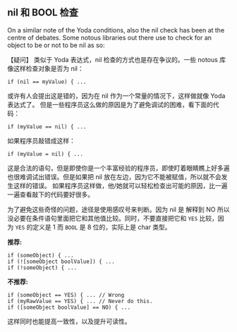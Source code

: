 ## nil 和 BOOL 检查

On a similar note of the Yoda conditions, also the nil check has been at the centre of debates. Some notous libraries out there use to check for an object to be or not to be nil as so:

【疑问】
类似于 Yoda 表达式，nil 检查的方式也是存在争议的。一些 notous 库 像这样检查对象是否为 nil：

```obj-c
if (nil == myValue) { ...
```

或许有人会提出这是错的，因为在 nil 作为一个常量的情况下，这样做就像 Yoda 表达式了。 但是一些程序员这么做的原因是为了避免调试的困难，看下面的代码：

```obj-c
if (myValue == nil) { ...
```

如果程序员敲错成这样：

```obj-c
if (myValue = nil) { ...
```


这是合法的语句，但是即使你是一个丰富经验的程序员，即使盯着眼睛瞧上好多遍也很难调试出错误。但是如果把 nil 放在左边，因为它不能被赋值，所以就不会发生这样的错误。 如果程序员这样做，他/她就可以轻松检查出可能的原因，比一遍一遍查看敲下的代码要好很多。

为了避免这些奇怪的问题，途径是使用感叹号来判断。因为 nil 是 解释到 NO 所以没必要在条件语句里面把它和其他值比较。同时，不要直接把它和 `YES` 比较，因为 `YES` 的定义是 1 而 `BOOL` 是 8 位的，实际上是 char 类型。

**推荐:**
```obj-c
if (someObject) { ...
if (![someObject boolValue]) { ...
if (!someObject) { ...
```

**不推荐:**
```obj-c
if (someObject == YES) { ... // Wrong
if (myRawValue == YES) { ... // Never do this.
if ([someObject boolValue] == NO) { ...
```

这样同时也能提高一致性，以及提升可读性。